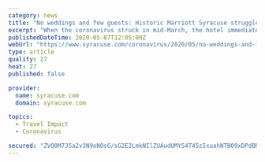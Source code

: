```yaml
---
category: news
title: "No weddings and few guests: Historic Marriott Syracuse struggles to survive coronavirus"
excerpt: "When the coronavirus struck in mid-March, the hotel immediately lost its biggest single ... Syracuse University called off its on-campus commencement ceremony scheduled for May 10. And business travel, another big source of revenue for the hotel, disappeared practically overnight. Most of the hotel’s 261 rooms are empty every night."
publishedDateTime: 2020-05-07T12:05:00Z
webUrl: "https://www.syracuse.com/coronavirus/2020/05/no-weddings-and-few-guests-historic-marriott-syracuse-struggles-to-survive-coronavirus.html"
type: article
quality: 27
heat: 27
published: false

provider:
  name: syracuse.com
  domain: syracuse.com

topics:
  - Travel Impact
  - Coronavirus

secured: "ZVQ0M7JSa2v3N9oNOsG/sG2E2LmkNIlZUAudUMYS4T45zIxuahNTB09xDPdBRh0afPIXDlZj4Vo9y8cU0hqDInx9jGztZLHgp5Hs1xaEZlwt4mrG0M8rRAhLQQzmRrdcPiXzJ1LyuNErYwYifYGZYzYaTUO9Tpl4o97Pmg/rt8JyfLiILVn7iaU1XMW0a9lkU0US+LxssWQuuKgkg1nRh/G0JGeKRhkPUsK7rknpRErBHLwWjh0tmShgKq1t/JrkraTZ1QugAoKucpTjYvUwpIk0HOpYcmUPxsvPwIPhwbn1Q6eHVMO+zj7JguY0chhViLONijR9dv5EVwW4SA21Cs3XCprhCT3JbtQytgfvP7WZyDNXUbjy5HkZ2aDUudqY370TVMUrvMTxp1W7HBDOC/QxlPD3GN414/lf3E/YsXyuxGXfZiUkiYPRsE1LX/HnwhiNYny8FMKSLs86oTBJrlWd0IH/O9kVTT0lsTHIpKU=;czYZmQGPXnO7PJxhWuTseQ=="
---
```


